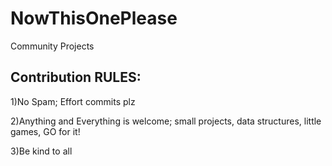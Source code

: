 # NowThisOnePlease
Community Projects

## Contribution RULES:
1)No Spam; Effort commits plz

2)Anything and Everything is welcome; small projects, data structures, little games, GO for it!

3)Be kind to all




